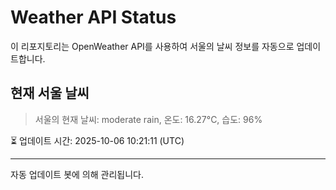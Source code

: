 
# Weather API Status

이 리포지토리는 OpenWeather API를 사용하여 서울의 날씨 정보를 자동으로 업데이트합니다.

## 현재 서울 날씨
> 서울의 현재 날씨: moderate rain, 온도: 16.27°C, 습도: 96%

⏳ 업데이트 시간: 2025-10-06 10:21:11 (UTC)

---
자동 업데이트 봇에 의해 관리됩니다.
